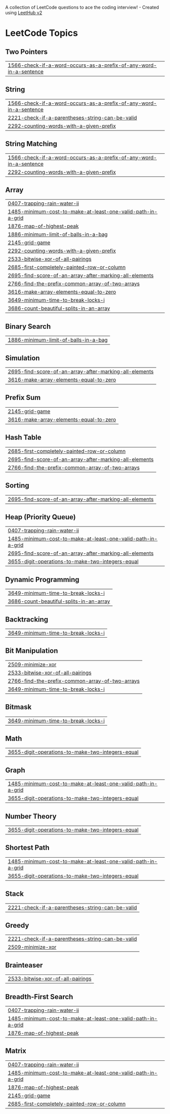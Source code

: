 A collection of LeetCode questions to ace the coding interview! - Created using [LeetHub v2](https://github.com/arunbhardwaj/LeetHub-2.0)
<!---LeetCode Topics Start-->
# LeetCode Topics
## Two Pointers
|  |
| ------- |
| [1566-check-if-a-word-occurs-as-a-prefix-of-any-word-in-a-sentence](https://github.com/Sumitsingh74/leetcode/tree/master/1566-check-if-a-word-occurs-as-a-prefix-of-any-word-in-a-sentence) |
## String
|  |
| ------- |
| [1566-check-if-a-word-occurs-as-a-prefix-of-any-word-in-a-sentence](https://github.com/Sumitsingh74/leetcode/tree/master/1566-check-if-a-word-occurs-as-a-prefix-of-any-word-in-a-sentence) |
| [2221-check-if-a-parentheses-string-can-be-valid](https://github.com/Sumitsingh74/leetcode/tree/master/2221-check-if-a-parentheses-string-can-be-valid) |
| [2292-counting-words-with-a-given-prefix](https://github.com/Sumitsingh74/leetcode/tree/master/2292-counting-words-with-a-given-prefix) |
## String Matching
|  |
| ------- |
| [1566-check-if-a-word-occurs-as-a-prefix-of-any-word-in-a-sentence](https://github.com/Sumitsingh74/leetcode/tree/master/1566-check-if-a-word-occurs-as-a-prefix-of-any-word-in-a-sentence) |
| [2292-counting-words-with-a-given-prefix](https://github.com/Sumitsingh74/leetcode/tree/master/2292-counting-words-with-a-given-prefix) |
## Array
|  |
| ------- |
| [0407-trapping-rain-water-ii](https://github.com/Sumitsingh74/leetcode/tree/master/0407-trapping-rain-water-ii) |
| [1485-minimum-cost-to-make-at-least-one-valid-path-in-a-grid](https://github.com/Sumitsingh74/leetcode/tree/master/1485-minimum-cost-to-make-at-least-one-valid-path-in-a-grid) |
| [1876-map-of-highest-peak](https://github.com/Sumitsingh74/leetcode/tree/master/1876-map-of-highest-peak) |
| [1886-minimum-limit-of-balls-in-a-bag](https://github.com/Sumitsingh74/leetcode/tree/master/1886-minimum-limit-of-balls-in-a-bag) |
| [2145-grid-game](https://github.com/Sumitsingh74/leetcode/tree/master/2145-grid-game) |
| [2292-counting-words-with-a-given-prefix](https://github.com/Sumitsingh74/leetcode/tree/master/2292-counting-words-with-a-given-prefix) |
| [2533-bitwise-xor-of-all-pairings](https://github.com/Sumitsingh74/leetcode/tree/master/2533-bitwise-xor-of-all-pairings) |
| [2685-first-completely-painted-row-or-column](https://github.com/Sumitsingh74/leetcode/tree/master/2685-first-completely-painted-row-or-column) |
| [2695-find-score-of-an-array-after-marking-all-elements](https://github.com/Sumitsingh74/leetcode/tree/master/2695-find-score-of-an-array-after-marking-all-elements) |
| [2766-find-the-prefix-common-array-of-two-arrays](https://github.com/Sumitsingh74/leetcode/tree/master/2766-find-the-prefix-common-array-of-two-arrays) |
| [3616-make-array-elements-equal-to-zero](https://github.com/Sumitsingh74/leetcode/tree/master/3616-make-array-elements-equal-to-zero) |
| [3649-minimum-time-to-break-locks-i](https://github.com/Sumitsingh74/leetcode/tree/master/3649-minimum-time-to-break-locks-i) |
| [3686-count-beautiful-splits-in-an-array](https://github.com/Sumitsingh74/leetcode/tree/master/3686-count-beautiful-splits-in-an-array) |
## Binary Search
|  |
| ------- |
| [1886-minimum-limit-of-balls-in-a-bag](https://github.com/Sumitsingh74/leetcode/tree/master/1886-minimum-limit-of-balls-in-a-bag) |
## Simulation
|  |
| ------- |
| [2695-find-score-of-an-array-after-marking-all-elements](https://github.com/Sumitsingh74/leetcode/tree/master/2695-find-score-of-an-array-after-marking-all-elements) |
| [3616-make-array-elements-equal-to-zero](https://github.com/Sumitsingh74/leetcode/tree/master/3616-make-array-elements-equal-to-zero) |
## Prefix Sum
|  |
| ------- |
| [2145-grid-game](https://github.com/Sumitsingh74/leetcode/tree/master/2145-grid-game) |
| [3616-make-array-elements-equal-to-zero](https://github.com/Sumitsingh74/leetcode/tree/master/3616-make-array-elements-equal-to-zero) |
## Hash Table
|  |
| ------- |
| [2685-first-completely-painted-row-or-column](https://github.com/Sumitsingh74/leetcode/tree/master/2685-first-completely-painted-row-or-column) |
| [2695-find-score-of-an-array-after-marking-all-elements](https://github.com/Sumitsingh74/leetcode/tree/master/2695-find-score-of-an-array-after-marking-all-elements) |
| [2766-find-the-prefix-common-array-of-two-arrays](https://github.com/Sumitsingh74/leetcode/tree/master/2766-find-the-prefix-common-array-of-two-arrays) |
## Sorting
|  |
| ------- |
| [2695-find-score-of-an-array-after-marking-all-elements](https://github.com/Sumitsingh74/leetcode/tree/master/2695-find-score-of-an-array-after-marking-all-elements) |
## Heap (Priority Queue)
|  |
| ------- |
| [0407-trapping-rain-water-ii](https://github.com/Sumitsingh74/leetcode/tree/master/0407-trapping-rain-water-ii) |
| [1485-minimum-cost-to-make-at-least-one-valid-path-in-a-grid](https://github.com/Sumitsingh74/leetcode/tree/master/1485-minimum-cost-to-make-at-least-one-valid-path-in-a-grid) |
| [2695-find-score-of-an-array-after-marking-all-elements](https://github.com/Sumitsingh74/leetcode/tree/master/2695-find-score-of-an-array-after-marking-all-elements) |
| [3655-digit-operations-to-make-two-integers-equal](https://github.com/Sumitsingh74/leetcode/tree/master/3655-digit-operations-to-make-two-integers-equal) |
## Dynamic Programming
|  |
| ------- |
| [3649-minimum-time-to-break-locks-i](https://github.com/Sumitsingh74/leetcode/tree/master/3649-minimum-time-to-break-locks-i) |
| [3686-count-beautiful-splits-in-an-array](https://github.com/Sumitsingh74/leetcode/tree/master/3686-count-beautiful-splits-in-an-array) |
## Backtracking
|  |
| ------- |
| [3649-minimum-time-to-break-locks-i](https://github.com/Sumitsingh74/leetcode/tree/master/3649-minimum-time-to-break-locks-i) |
## Bit Manipulation
|  |
| ------- |
| [2509-minimize-xor](https://github.com/Sumitsingh74/leetcode/tree/master/2509-minimize-xor) |
| [2533-bitwise-xor-of-all-pairings](https://github.com/Sumitsingh74/leetcode/tree/master/2533-bitwise-xor-of-all-pairings) |
| [2766-find-the-prefix-common-array-of-two-arrays](https://github.com/Sumitsingh74/leetcode/tree/master/2766-find-the-prefix-common-array-of-two-arrays) |
| [3649-minimum-time-to-break-locks-i](https://github.com/Sumitsingh74/leetcode/tree/master/3649-minimum-time-to-break-locks-i) |
## Bitmask
|  |
| ------- |
| [3649-minimum-time-to-break-locks-i](https://github.com/Sumitsingh74/leetcode/tree/master/3649-minimum-time-to-break-locks-i) |
## Math
|  |
| ------- |
| [3655-digit-operations-to-make-two-integers-equal](https://github.com/Sumitsingh74/leetcode/tree/master/3655-digit-operations-to-make-two-integers-equal) |
## Graph
|  |
| ------- |
| [1485-minimum-cost-to-make-at-least-one-valid-path-in-a-grid](https://github.com/Sumitsingh74/leetcode/tree/master/1485-minimum-cost-to-make-at-least-one-valid-path-in-a-grid) |
| [3655-digit-operations-to-make-two-integers-equal](https://github.com/Sumitsingh74/leetcode/tree/master/3655-digit-operations-to-make-two-integers-equal) |
## Number Theory
|  |
| ------- |
| [3655-digit-operations-to-make-two-integers-equal](https://github.com/Sumitsingh74/leetcode/tree/master/3655-digit-operations-to-make-two-integers-equal) |
## Shortest Path
|  |
| ------- |
| [1485-minimum-cost-to-make-at-least-one-valid-path-in-a-grid](https://github.com/Sumitsingh74/leetcode/tree/master/1485-minimum-cost-to-make-at-least-one-valid-path-in-a-grid) |
| [3655-digit-operations-to-make-two-integers-equal](https://github.com/Sumitsingh74/leetcode/tree/master/3655-digit-operations-to-make-two-integers-equal) |
## Stack
|  |
| ------- |
| [2221-check-if-a-parentheses-string-can-be-valid](https://github.com/Sumitsingh74/leetcode/tree/master/2221-check-if-a-parentheses-string-can-be-valid) |
## Greedy
|  |
| ------- |
| [2221-check-if-a-parentheses-string-can-be-valid](https://github.com/Sumitsingh74/leetcode/tree/master/2221-check-if-a-parentheses-string-can-be-valid) |
| [2509-minimize-xor](https://github.com/Sumitsingh74/leetcode/tree/master/2509-minimize-xor) |
## Brainteaser
|  |
| ------- |
| [2533-bitwise-xor-of-all-pairings](https://github.com/Sumitsingh74/leetcode/tree/master/2533-bitwise-xor-of-all-pairings) |
## Breadth-First Search
|  |
| ------- |
| [0407-trapping-rain-water-ii](https://github.com/Sumitsingh74/leetcode/tree/master/0407-trapping-rain-water-ii) |
| [1485-minimum-cost-to-make-at-least-one-valid-path-in-a-grid](https://github.com/Sumitsingh74/leetcode/tree/master/1485-minimum-cost-to-make-at-least-one-valid-path-in-a-grid) |
| [1876-map-of-highest-peak](https://github.com/Sumitsingh74/leetcode/tree/master/1876-map-of-highest-peak) |
## Matrix
|  |
| ------- |
| [0407-trapping-rain-water-ii](https://github.com/Sumitsingh74/leetcode/tree/master/0407-trapping-rain-water-ii) |
| [1485-minimum-cost-to-make-at-least-one-valid-path-in-a-grid](https://github.com/Sumitsingh74/leetcode/tree/master/1485-minimum-cost-to-make-at-least-one-valid-path-in-a-grid) |
| [1876-map-of-highest-peak](https://github.com/Sumitsingh74/leetcode/tree/master/1876-map-of-highest-peak) |
| [2145-grid-game](https://github.com/Sumitsingh74/leetcode/tree/master/2145-grid-game) |
| [2685-first-completely-painted-row-or-column](https://github.com/Sumitsingh74/leetcode/tree/master/2685-first-completely-painted-row-or-column) |
<!---LeetCode Topics End-->